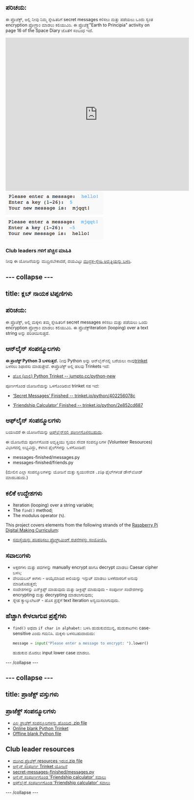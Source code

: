 ## ಪರಿಚಯ:

ಈ ಪ್ರೊಜೆಕ್ಟ್, ಅಲ್ಲಿ ನೀವು ನಿಮ್ಮ ಸ್ನೇಹಿತರಿಗೆ secret messages ಕಳಿಸಲು ಮತ್ತು ಪಡೆಯಲು ಒಂದು ಸ್ವಂತ encryption ಪ್ರೋಗ್ರಾಂ ಮಾಡಲು ಕಲಿಯುವಿರಿ. ಈ ಪ್ರೊಜೆಕ್ಟ್ಗೆ"Earth to Principia" activity on page 16 of the Space Diary ಜೊತೆಗೆ ಸಂಬಂಧ ಇದೆ.

<div class="trinket">
  <iframe src="https://trinket.io/embed/python/402256078c?outputOnly=true&start=result" width="600" height="500" frameborder="0" marginwidth="0" marginheight="0" allowfullscreen>
  </iframe>
  <img src="images/messages-finished.png">
</div>

### Club leaders ಗಳಿಗೆ ಹೆಚ್ಚಿನ ಮಾಹಿತಿ

ನೀವು ಈ ಯೋಜನೆಯನ್ನು ಮುದ್ರಿಸಬೇಕಾದರೆ, ದಯವಿಟ್ಟು [ಮುದ್ರಕ-ಸ್ನೇಹಿ ಆವೃತ್ತಿಯನ್ನು ಬಳಸಿ](https://projects.raspberrypi.org/kn-IN/projects/secret-messages/print).

--- collapse ---
---
title: ಕ್ಲಬ್ ನಾಯಕ ಟಿಪ್ಪಣಿಗಳು
---

## ಪರಿಚಯ:

ಈ ಪ್ರೊಜೆಕ್ಟ್, ಅಲ್ಲಿ ಮಕ್ಕಳು ತಮ್ಮ ಸ್ನೇಹಿತರಿಗೆ secret messages ಕಳಿಸಲು ಮತ್ತು ಪಡೆಯಲು ಒಂದು encryption ಪ್ರೋಗ್ರಾಂ ಮಾಡಲು ಕಲಿಯುವಿರಿ. ಈ ಪ್ರೊಜೆಕ್ಟ್iteration (looping) over a text string ಅನ್ನು ಪರಿಚಯಿಸುತ್ತದೆ.

## ಆನ್‌ಲೈನ್ ಸಂಪನ್ಮೂಲಗಳು

**ಈ ಪ್ರಾಜೆಕ್ಟ್ Python 3 ಬಳಸುತ್ತದೆ.** ನೀವು Python ಅನ್ನು ಆನ್‌ಲೈನ್‌ನಲ್ಲಿ ಬರೆಯಲು ನಾವು[trinket](https://trinket.io/) ಬಳಸಲು ಶಿಫಾರಸು ಮಾಡುತ್ತೇವೆ. ಈಪ್ರೊಜೆಕ್ಟ್ ಅಲ್ಲಿ ಹಲವು Trinkets ಇದೆ:

* [ಹೊಸ (ಖಾಲಿ) Python Trinket -- jumpto.cc/python-new](http://jumpto.cc/python-new)

ಪೂರ್ಣಗೊಂಡ ಯೋಜನೆಯನ್ನು ಒಳಗೊಂಡಿರುವ trinket ಸಹ ಇದೆ:

* [‘Secret Messages’ Finished -- trinket.io/python/402256078c](https://trinket.io/python/402256078c)

* [‘Friendship Calculator’ Finished -- trinket.io/python/2e852cd687](https://trinket.io/python/2e852cd687)

## ಆಫ್‌ಲೈನ್ ಸಂಪನ್ಮೂಲಗಳು

ಬಯಸಿದರೆ ಈ ಯೋಜನೆಯನ್ನು [ಆಫ್‌ಲೈನ್‌ನಲ್ಲಿ ಪೂರ್ಣಗೊಳಿಸಬಹುದು](https://www.codeclubprojects.org/en-GB/resources/python-working-offline/).

ಈ ಯೋಜನೆಯ ಪೂರ್ಣಗೊಂಡ ಆವೃತ್ತಿಯು ಸ್ವಯಂ ಸೇವಕ ಸಂಪನ್ಮೂಲಗಳ (Volunteer Resources) ವಿಭಾಗದಲ್ಲಿ ಲಭ್ಯವಿದ್ದು, ಕೆಳಗಿನ ಫೈಲ್‌ಗಳನ್ನು ಒಳಗೊಂಡಿದೆ:

* messages-finished/messages.py
* messages-finished/friends.py

(ಮೇಲಿನ ಎಲ್ಲಾ ಸಂಪನ್ಮೂಲಗಳನ್ನು ಯೋಜನೆ ಮತ್ತು ಸ್ವಯಂಸೇವಕ `.zip` ಫೈಲ್‌ಗಳಂತೆ ಡೌನ್‌ಲೋಡ್ ಮಾಡಬಹುದು.)

## ಕಲಿಕೆ ಉದ್ದೇಶಗಳು

* Iteration (looping) over a string variable;
* The `find()` method;
* The modulus operator (`%`).

This project covers elements from the following strands of the [Raspberry Pi Digital Making Curriculum](https://rpf.io/curriculum):

* [ಸಮಸ್ಯೆಯನ್ನು ಪರಿಹರಿಸಲು ಪ್ರೋಗ್ರಾಮಿಂಗ್ ರಚನೆಗಳನ್ನು ಸಂಯೋಜಿಸಿ.](https://www.raspberrypi.org/curriculum/programming/builder)

## ಸವಾಲುಗಳು

* ಅಕ್ಷರಗಳು ಮತ್ತು ಪದಗಳನ್ನು manually encrypt ಹಾಗೂ decrypt ಮಾಡಲು Caesar cipher ಬಳಸಿ;
* ವೇರಿಯಬಲ್ ಕೀಗಳು - ಆಯ್ಕೆಮಾಡಿದ ಕೀಲಿಯನ್ನು ಇನ್ಪುಟ್ ಮಾಡಲು ಬಳಕೆದಾರರಿಗೆ ಅನುವು ಮಾಡಿಕೊಡುತ್ತದೆ;
* ಸಂದೇಶಗಳನ್ನು ಎನ್‌ಕ್ರಿಪ್ಟ್ ಮಾಡುವುದು ಮತ್ತು ಡೀಕ್ರಿಪ್ಟ್ ಮಾಡುವುದು - ಸಂಪೂರ್ಣ ಸಂದೇಶಗಳನ್ನು encrypting ಮತ್ತು decrypting ಮಾಡಲಾಗುವುದು;
* ಸ್ನೇಹ ಕ್ಯಾಲ್ಕುಲೇಟರ್ - ಹೊಸ ಪ್ರಶ್ನೆಗೆ text iteration ಅನ್ವಯಿಸಲಾಗುವುದು.

## ಹೆಚ್ಚಾಗಿ ಕೇಳಲಾಗುವ ಪ್ರಶ್ನೆಗಳು

* `find()` ಅಥವಾ `if char in alphabet:` ಬಳಸಿ ಹುಡುಕುವಮುನ್ನ, ಹುಡುಕಾಟಗಳು case-sensitive ಎಂದು ಗಮನಿಸಿ. ಮಕ್ಕಳು ಬಳಸಬಹುದಾದುದು:
    
    ```python
    message = input("Please enter a message to encrypt: ").lower()
    ```
    
    ಹುಡುಕುವ ಮೊದಲು input lower case ಮಾಡಲು.

--- /collapse ---

--- collapse ---
---
title: ಪ್ರಾಜೆಕ್ಟ್ ವಸ್ತುಗಳು
---

## ಪ್ರಾಜೆಕ್ಟ್ ಸಂಪನ್ಮೂಲಗಳು

* [ಎಲ್ಲ ಪ್ರಾಜೆಕ್ಟ್ ಸಂಪನ್ಮೂಲಗಳನ್ನು ಹೊಂದಿದ .zip file](resources/secret-messages-project-resources.zip)
* [Online blank Python Trinket](http://jumpto.cc/python-new)
* [Offline blank Python file](resources/new-new.py)

## Club leader resources

* [ಮುಗಿದ ಪ್ರೊಜೆಕ್ಟ್ resources ಇರುವ.zip file](resources/secret-messages-volunteer-resources.zip)
* [ಆನ್ಲೈನ್ ಸಂಪೂರ್ಣ Trinket ಯೋಜನೆ](https://trinket.io/python/402256078c)
* [secret-messages-finished/messages.py](resources/secret-messages-finished-messages.py)
* [ಆನ್ಲೈನ್ ಸಂಪೂರ್ಣಗೊಂಡ 'Friendship calculator' ಸವಾಲು](https://trinket.io/python/2e852cd687)
* [ಆಫ್‌ಲೈನ್ ಸಂಪೂರ್ಣಗೊಂಡ 'Friendship calculator' ಸವಾಲು](resources/friendship-calculator-finished-friends.py)

--- /collapse ---